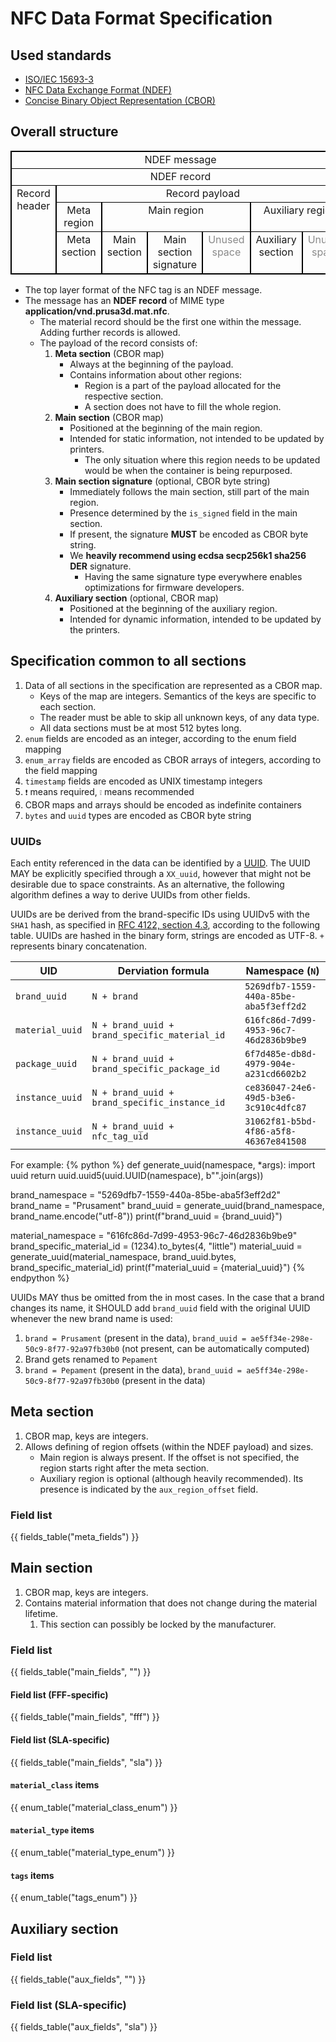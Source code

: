 # NFC Data Format Specification

## Used standards
- [ISO/IEC 15693-3](https://en.wikipedia.org/wiki/ISO/IEC_15693)
- [NFC Data Exchange Format (NDEF)](https://nfc-forum.org/build/specifications/data-exchange-format-ndef-technical-specification/)
- [Concise Binary Object Representation (CBOR)](https://cbor.io/)

## Overall structure
<table class="packet-structure">
   <tr>
      <td colspan=7>NDEF message</td>
   </tr>
   <tr>
      <td colspan=7>NDEF record</td>
   </tr>
   <tr>
      <td rowspan=3>Record header</td>
      <td colspan=6>Record payload</td>
   </tr>
   <tr>
      <td>Meta region</td>
      <td colspan=3>Main region</td>
      <td colspan=2>Auxiliary region</td>
   </tr>
   <tr>
      <td>Meta section</td>
      <td>Main section</td>
      <td>Main section signature</td>
      <td class="unused">Unused space</td>
      <td>Auxiliary section</td>
      <td class="unused">Unused space</td>
   </tr>
</table>
<style>
   .packet-structure tbody {
      border: 2px solid black;
   }
   .packet-structure td {
      vertical-align: top;
      text-align: center;
      border: 1px solid black;
      border-left: 2px solid black;
      border-right: 2px solid black;
   }
   .packet-structure .unused {
      opacity: 50%;
   }
</style>

- The top layer format of the NFC tag is an NDEF message.
- The message has an **NDEF record** of MIME type **application/vnd.prusa3d.mat.nfc**.
   - The material record should be the first one within the message. Adding further records is allowed.
   - The payload of the record consists of:
      1. **Meta section** (CBOR map)
         - Always at the beginning of the payload.
         - Contains information about other regions:
            - Region is a part of the payload allocated for the respective section.
            - A section does not have to fill the whole region.
      1. **Main section** (CBOR map)
         - Positioned at the beginning of the main region.
         - Intended for static information, not intended to be updated by printers.
            - The only situation where this region needs to be updated would be when the container is being repurposed.
      1. **Main section signature** (optional, CBOR byte string)
         - Immediately follows the main section, still part of the main region.
         - Presence determined by the `is_signed` field in the main section.
         - If present, the signature **MUST** be encoded as CBOR byte string.
         - We **heavily recommend using ecdsa secp256k1 sha256 DER** signature.
            - Having the same signature type everywhere enables optimizations for firmware developers.
      1. **Auxiliary section** (optional, CBOR map)
         - Positioned at the beginning of the auxiliary region.
         - Intended for dynamic information, intended to be updated by the printers.

## Specification common to all sections
1. Data of all sections in the specification are represented as a CBOR map.
   - Keys of the map are integers. Semantics of the keys are specific to each section.
   - The reader must be able to skip all unknown keys, of any data type.
   - All data sections must be at most 512 bytes long.
1. `enum` fields are encoded as an integer, according to the enum field mapping
1. `enum_array` fields are encoded as CBOR arrays of integers, according to the field mapping
1. `timestamp` fields are encoded as UNIX timestamp integers
1. `❗` means required, `❕` means recommended
1. CBOR maps and arrays should be encoded as indefinite containers
1. `bytes` and `uuid` types are encoded as CBOR byte string

### UUIDs
Each entity referenced in the data can be identified by a [UUID](https://en.wikipedia.org/wiki/Universally_unique_identifier). The UUID MAY be explicitly specified through a `XX_uuid`, however that might not be desirable due to space constraints. As an alternative, the following algorithm defines a way to derive UUIDs from other fields.

UUIDs are be derived from the brand-specific IDs using UUIDv5 with the `SHA1` hash, as specified in [RFC 4122, section 4.3](https://datatracker.ietf.org/doc/html/rfc4122#section-4.3), according to the following table. UUIDs are hashed in the binary form, strings are encoded as UTF-8. `+` represents binary concatenation.

| UID | Derviation formula | Namespace (`N`) |
| --- | --- | --- |
| `brand_uuid` | `N + brand` | `5269dfb7-1559-440a-85be-aba5f3eff2d2` |
| `material_uuid` | `N + brand_uuid + brand_specific_material_id` | `616fc86d-7d99-4953-96c7-46d2836b9be9` |
| `package_uuid` | `N + brand_uuid + brand_specific_package_id` | `6f7d485e-db8d-4979-904e-a231cd6602b2` |
| `instance_uuid` | `N + brand_uuid + brand_specific_instance_id` | `ce836047-24e6-49d5-b3e6-3c910c4dfc87` |
| `instance_uuid` | `N + brand_uuid + nfc_tag_uid` | `31062f81-b5bd-4f86-a5f8-46367e841508` |


For example:
{% python %}
def generate_uuid(namespace, *args):
   import uuid
   return uuid.uuid5(uuid.UUID(namespace), b"".join(args))

brand_namespace = "5269dfb7-1559-440a-85be-aba5f3eff2d2"
brand_name = "Prusament"
brand_uuid = generate_uuid(brand_namespace, brand_name.encode("utf-8"))
print(f"brand_uuid = {brand_uuid}")

material_namespace = "616fc86d-7d99-4953-96c7-46d2836b9be9"
brand_specific_material_id = (1234).to_bytes(4, "little")
material_uuid = generate_uuid(material_namespace, brand_uuid.bytes, brand_specific_material_id)
print(f"material_uuid = {material_uuid}")
{% endpython %}

UUIDs MAY thus be omitted from the in most cases. In the case that a brand changes its name, it SHOULD add `brand_uuid` field with the original UUID whenever the new brand name is used:
1. `brand = Prusament` (present in the data), `brand_uuid = ae5ff34e-298e-50c9-8f77-92a97fb30b0` (not present, can be automatically computed)
1. Brand gets renamed to `Pepament`
1. `brand = Pepament` (present in the data), `brand_uuid = ae5ff34e-298e-50c9-8f77-92a97fb30b0` (present in the data)

## Meta section
1. CBOR map, keys are integers.
1. Allows defining of region offsets (within the NDEF payload) and sizes.
   - Main region is always present. If the offset is not specified, the region starts right after the meta section.
   - Auxiliary region is optional (although heavily recommended). Its presence is indicated by the `aux_region_offset` field.

### Field list
{{ fields_table("meta_fields") }}

## Main section
1. CBOR map, keys are integers.
1. Contains material information that does not change during the material lifetime.
   1. This section can possibly be locked by the manufacturer.

### Field list
{{ fields_table("main_fields", "") }}

#### Field list (FFF-specific)
{{ fields_table("main_fields", "fff") }}

#### Field list (SLA-specific)
{{ fields_table("main_fields", "sla") }}

#### `material_class` items
{{ enum_table("material_class_enum") }}

#### `material_type` items
{{ enum_table("material_type_enum") }}

#### `tags` items
{{ enum_table("tags_enum") }}

## Auxiliary section

### Field list
{{ fields_table("aux_fields", "") }}

### Field list (SLA-specific)
{{ fields_table("aux_fields", "sla") }}
